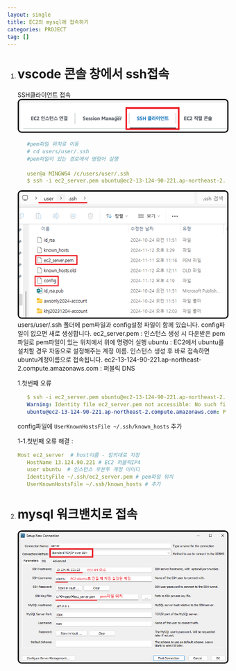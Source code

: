 ```yaml
---
layout: single
title: EC2의 mysql에 접속하기
categories: PROJECT
tag: []
---
```


1. # vscode 콘솔 창에서 ssh접속

   SSH클라이언트 접속   
   <img src="../../imgs/project/aws_ec2_1.png" style="border:3px solid black;border-radius:9px;width:600px">   

   ```yml
      #pem파일 위치로 이동
      # cd users/user/.ssh
      #pem파일이 있는 경로에서 명령어 실행

      user@a MINGW64 /c/users/user/.ssh
      $ ssh -i ec2_server.pem ubuntu@ec2-13-124-90-221.ap-northeast-2.compute.amazonaws.com 
   ```
   <img src="../../imgs/project/aws_ec2_2.png" style="border:3px solid black;border-radius:9px;width:600px">   
   users/user/.ssh 폴더에 pem파일과 config설정 파일이 함께 있습니다. config파일이 없으면 새로 생성합니다.      
   ec2_server.pem : 인스턴스 생성 시 다운받은 pem파일로 pem파일이 있는 위치에서 위에 명령어 실행   
   ubuntu : EC2에서 ubuntu를 설치할 경우 자동으로 설정해주는 계정 이름. 인스턴스 생성 후 바로 접속하면 ubuntu계정이름으로 접속됩니다.   
   ec2-13-124-90-221.ap-northeast-2.compute.amazonaws.com : 퍼블릭 DNS   

   1.첫번째 오류
   ```yml
      $ ssh -i ec2_server.pem ubuntu@ec2-13-124-90-221.ap-northeast-2.compute.amazonaws.com
      Warning: Identity file ec2_server.pem not accessible: No such file or directory.
      ubuntu@ec2-13-124-90-221.ap-northeast-2.compute.amazonaws.com: Permission denied (publickey).
   ```

   config파일에 `UserKnownHostsFile ~/.ssh/known_hosts` 추가   

   1-1.첫번째 오류 해결 :   
   ```yml
   Host ec2_server  # host이름 - 임의대로 지정
      HostName 13.124.90.221 # EC2 퍼블릭IP4
      user ubuntu  # 인스턴스 우분투 계정 아이디
      IdentityFile ~/.ssh/ec2_server.pem # pem파일 위치  
      UserKnownHostsFile ~/.ssh/known_hosts # 추가  
   ```

1. # mysql 워크밴치로 접속

   <img src="../../imgs/project/mysql_ec2 connection.png" style="border:3px solid black;border-radius:9px;width:600px">   